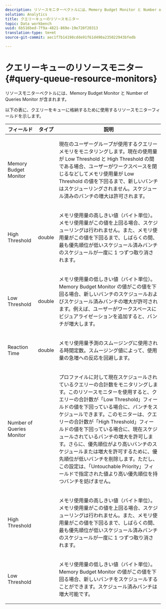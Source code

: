 ```yaml
---
description: リソースモニターベクトルには、Memory Budget Monitor と Number of Queries Monitor が含まれます。
solution: Analytics
title: クエリーキューのリソースモニター
topic: Data workbench
uuid: 6b516bed-7f9a-4821-869e-19e720f20313
translation-type: tm+mt
source-git-commit: aec1f7b14198cdde91f61d490a235022943bfedb

---
```



# クエリーキューのリソースモニター{#query-queue-resource-monitors}

リソースモニターベクトルには、Memory Budget Monitor と Number of Queries Monitor が含まれます。

以下の表に、クエリーをキューに格納するために使用するリソースモニターフィールドを示します。

<table id="table_9991EED2647A460FACA2DC80D4973A8E"> 
 <thead> 
  <tr> 
   <th colname="col1" class="entry"> フィールド </th> 
   <th colname="col2" class="entry"> タイプ </th> 
   <th colname="col3" class="entry"> 説明 </th> 
  </tr> 
 </thead>
 <tbody> 
  <tr> 
   <td colname="col1"> <p>Memory Budget Monitor </p> </td> 
   <td colname="col2"> </td> 
   <td colname="col3"> <p>現在のユーザーグループが使用するクエリーメモリをモニタリングします。現在の使用量が Low Threshold と High Threshold の間である場合、ユーザーがワークスペースを閉じるなどしてメモリ使用量が Low Threshold の値を下回るまで、新しいバンチはスケジューリングされません。スケジュール済みのバンチの増大は許可されます。 </p> </td> 
  </tr> 
  <tr> 
   <td colname="col1"> <p>High Threshold </p> </td> 
   <td colname="col2"> <p>double </p> </td> 
   <td colname="col3"> <p>メモリ使用量の高しきい値（バイト単位）。メモリ使用量がこの値を上回る場合、スケジューリングは行われません。また、メモリ使用量がこの値を下回るまで、しばらくの間、最も優先順位が低いスケジュール済みバンチのスケジュールが一度に 1 つずつ取り消されます。 </p> </td> 
  </tr> 
  <tr> 
   <td colname="col1"> <p>Low Threshold </p> </td> 
   <td colname="col2"> <p>double </p> </td> 
   <td colname="col3"> <p>メモリ使用量の低しきい値（バイト単位）。<span class="wintitle">Memory Budget Monitor</span> の値がこの値を下回る場合、新しいバンチのスケジュールおよびスケジュール済みバンチの増大が許可されます。例えば、ユーザーがワークスペースにビジュアライゼーションを追加すると、バンチが増大します。 </p> </td> 
  </tr> 
  <tr> 
   <td colname="col1"> <p>Reaction Time </p> </td> 
   <td colname="col2"> <p>double </p> </td> 
   <td colname="col3"> <p>メモリ使用量予測のスムージングに使用される時間定数。スムージング値によって、使用量の急増への反応を回避します。 </p> </td> 
  </tr> 
  <tr> 
   <td colname="col1"> <p>Number of Queries Monitor </p> </td> 
   <td colname="col2"> </td> 
   <td colname="col3"> <p>プロファイルに対して現在スケジュールされているクエリーの合計数をモニタリングします。このリソースモニターを使用すると、クエリーの合計数が「Low Threshold」フィールドの値を下回っている場合に、バンチをスケジュールできます。このモニターは、クエリーの合計数が「High Threshold」フィールドの値を下回っている場合に、現在スケジュールされているバンチの増大を許可します。さらに、優先順位がより高いバンチのスケジュールまたは増大を許可するために、優先順位が低いバンチを削除します。ただし、この設定は、「Untouchable Priority」フィールドで指定された値より高い優先順位を持つバンチを妨げません。 </p> </td> 
  </tr> 
  <tr> 
   <td colname="col1"> <p>High Threshold </p> </td> 
   <td colname="col2"> </td> 
   <td colname="col3"> <p>メモリ使用量の高しきい値（バイト単位）。メモリ使用量がこの値を上回る場合、スケジューリングは行われません。また、メモリ使用量がこの値を下回るまで、しばらくの間、最も優先順位が低いスケジュール済みバンチのスケジュールが一度に 1 つずつ取り消されます。 </p> </td> 
  </tr> 
  <tr> 
   <td colname="col1"> <p>Low Threshold </p> </td> 
   <td colname="col2"> </td> 
   <td colname="col3"> <p>メモリ使用量の低しきい値（バイト単位）。<span class="wintitle">Memory Budget Monitor</span> の値がこの値を下回る場合、新しいバンチをスケジュールすることができます。スケジュール済みバンチは増大可能です。 </p> </td> 
  </tr> 
 </tbody> 
</table>


